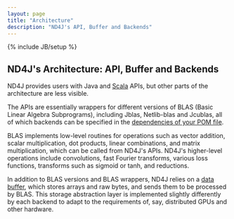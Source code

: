 ```yaml
---
layout: page
title: "Architecture"
description: "ND4J's API, Buffer and Backends"
---
```

{% include JB/setup %}

## ND4J's Architecture: API, Buffer and Backends

ND4J provides users with Java and [Scala](http://nd4j.org/scala.html) APIs, but other parts of the architecture are less visible. 

The APIs are essentially wrappers for different versions of BLAS (Basic Linear Algebra Subprograms), including Jblas, Netlib-blas and Jcublas, all of which backends can be specified in the [dependencies of your POM file](http://nd4j.org/dependencies.html). 

BLAS implements low-level routines for operations such as vector addition, scalar multiplication, dot products, linear combinations, and matrix multiplication, which can be called from ND4J's APIs. ND4J's higher-level operations include convolutions, fast Fourier transforms, various loss functions, transforms such as sigmoid or tanh, and reductions.

In addition to BLAS versions and BLAS wrappers, ND4J relies on a [data buffer](https://en.wikipedia.org/wiki/Data_buffer), which stores arrays and raw bytes, and sends them to be processed by BLAS. This storage abstraction layer is implemented slightly differently by each backend to adapt to the requirements of, say, distributed GPUs and other hardware.
